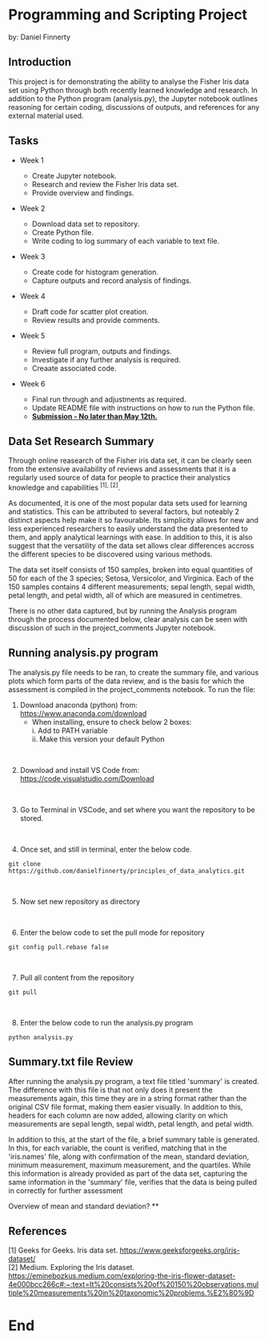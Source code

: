 # Programming and Scripting Project
by: Daniel Finnerty

## Introduction

This project is for demonstrating the ability to analyse the Fisher Iris data set using Python through both recently learned knowledge and research. In addition to the Python program (analysis.py), the Jupyter notebook outlines reasoning for certain coding, discussions of outputs, and references for any external material used.

## Tasks
- Week 1
  - Create Jupyter notebook.  
  - Research and review the Fisher Iris data set.  
  - Provide overview and findings.  

- Week 2
  - Download data set to repository.  
  - Create Python file.  
  - Write coding to log summary of each variable to text file.  

- Week 3
  - Create code for histogram generation.  
  - Capture outputs and record analysis of findings.  

- Week 4
  - Draft code for scatter plot creation.  
  - Review results and provide comments.  

- Week 5
  - Review full program, outputs and findings.  
  - Investigate if any further analysis is required.  
  - Creaate associated code.  

- Week 6
  - Final run through and adjustments as required. 
  - Update README file with instructions on how to run the Python file.   
  - <ins>**Submission - No later than May 12th.**</ins>  

## Data Set Research Summary
Through online reasearch of the Fisher iris data set, it can be clearly seen from the extensive availability of reviews and assessments that it is a regularly used source of data for people to practice their analystics knowledge and capabilities <sup>[1], [2]</sup>.

As documented, it is one of the most popular data sets used for learning and statistics. This can be attributed to several factors, but noteably 2 distinct aspects help make it so favourable. Its simplicity allows for new and less experienced researchers to easily understand the data presented to them, and apply analytical learnings with ease. In addition to this, it is also suggest that the versatility of the data set allows clear differences accross the different species to be discovered using various methods.

The data set itself consists of 150 samples, broken into equal quantities of 50 for each of the 3 species; Setosa, Versicolor, and Virginica. Each of the 150 samples contains 4 different measurements; sepal length, sepal width, petal length, and petal width, all of which are measured in centimetres.

There is no other data captured, but by running the Analysis program through the process documented below, clear analysis can be seen with discussion of such in the project_comments Jupyter notebook.

## Running analysis.py program
The analysis.py file needs to be ran, to create the summary file, and various plots which form parts of the data review, and is the basis for which the assessment is compiled in the project_comments notebook. To run the file:

1. Download anaconda (python) from:  
https://www.anaconda.com/download
    * When installing, ensure to check below 2 boxes:  
        i.  Add to PATH variable  
        ii. Make this version your default Python  
<br>
  
2. Download and install VS Code from:  
https://code.visualstudio.com/Download  
<br>

3. Go to Terminal in VSCode, and set where you want the repository to be stored.  
<br>

4. Once set, and still in terminal, enter the below code.

```
git clone https://github.com/danielfinnerty/principles_of_data_analytics.git
```
<br>

5. Now set new repository as directory  
<br>

6. Enter the below code to set the pull mode for repository  

```
git config pull.rebase false
```  
<br>

7. Pull all content from the repository

```
git pull
```  
<br>

8. Enter the below code to run the analysis.py program

```
python analysis.py
```


## Summary.txt file Review
After running the analysis.py program, a text file titled 'summary' is created. The difference with this file is that not only does it present the measurements again, this time they are in a string format rather than the original CSV file format, making them easier visually. In addition to this, headers for each column are now added, allowing clarity on which measurements are sepal length, sepal width, petal length, and petal width.

In addition to this, at the start of the file, a brief summary table is generated. In this, for each variable, the count is verified, matching that in the 'iris.names' file, along with confirmation of the mean, standard deviation, minimum measurement, maximum measurement, and the quartiles. While this information is already provided as part of the data set, capturing the same information in the 'summary' file, verifies that the data is being pulled in correctly for further assessment

Overview of mean and standard deviation? **

## References

[1] Geeks for Geeks. Iris data set. https://www.geeksforgeeks.org/iris-dataset/  
[2] Medium. Exploring the Iris dataset. https://eminebozkus.medium.com/exploring-the-iris-flower-dataset-4e000bcc266c#:~:text=It%20consists%20of%20150%20observations,multiple%20measurements%20in%20taxonomic%20problems.%E2%80%9D

# End